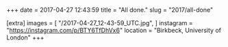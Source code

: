 +++
date = 2017-04-27 12:43:59
title = "All done."
slug = "2017/all-done"

[extra]
images = [
    "/2017-04-27_12-43-59_UTC.jpg",
]
instagram = "https://instagram.com/p/BTY6TfDhVx6"
location = "Birkbeck, University of London"
+++


